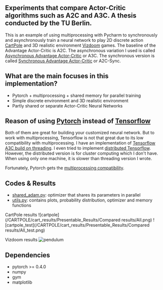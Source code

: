 ## Experiments that compare Actor-Critic algorithms such as A2C and A3C. A thesis conducted by the TU Berlin.

This is an example of using multiprocessing with Pycharm to synchronously and asynchronously train a
neural network to play 2D discrete action [CartPole](https://gym.openai.com/envs/CartPole-v0/) and
3D realistic environment [Vizdoom](https://github.com/mwydmuch/ViZDoom) games. The baseline of the Advantage Actor-Critic is A2C. The asynchronous variation I used is called [Asynchronous Advantage Actor-Critic](https://arxiv.org/pdf/1602.01783.pdf) or A3C. The synchronous version is called [Synchronous Advantage Actor-Critic](https://openai.com/blog/baselines-acktr-a2c/) or A2C-Sync.

## What are the main focuses in this implementation?

* Pytorch + multiprocessing + shared memory for parallel training
* Simple discrete environment and 3D realistic environment
* Partly shared or separate Actor-Critic Neural Networks

## Reason of using [Pytorch](http://pytorch.org/) instead of [Tensorflow](https://www.tensorflow.org/)

Both of them are great for building your customized neural network. But to work
with multiprocessing, Tensorflow is not that great due to its low compatibility with multiprocessing.
I have an implementation of [Tensorflow A3C build on threading](https://github.com/MorvanZhou/Reinforcement-learning-with-tensorflow/tree/master/contents/10_A3C).
I even tried to implement [distributed Tensorflow](https://github.com/MorvanZhou/Reinforcement-learning-with-tensorflow/blob/master/contents/10_A3C/A3C_distributed_tf.py).
However, the distributed version is for cluster computing which I don't have.
When using only one machine, it is slower than threading version I wrote.

Fortunately, Pytorch gets the [multiprocessing compatibility](http://pytorch.org/docs/master/notes/multiprocessing.html).

## Codes & Results

* [shared_adam.py](/CARTPOLE/shared_adam.py): optimizer that shares its parameters in parallel
* [utils.py](/CARTPOLE/cart_utils.py): contains plots, probability distribution, optimizer and memory functions


CartPole results
![cartpole](/CARTPOLE/cart_results/Presentable_Results/Compared results/All.png)
![cartpole_test](/CARTPOLE/cart_results/Presentable_Results/Compared results/All_test.png)

Vizdoom results
![pendulum](/results/pendulum.png)

## Dependencies

* pytorch >= 0.4.0
* numpy
* gym
* matplotlib
